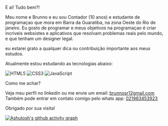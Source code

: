 E ai! Tudo bem?!

Meu nome e Brunno e eu sou Contador (10 anos) e estudante de programaçao que mora em Barra da Guaratiba, na zona Oeste do Rio de janeiro.
Eu gosto de programar e meus objetivos na programaçao é criar incriveis websistes e aplicativos que resolvam problemas reais pelo mundo, e que tenham um designer legal.

eu estarei grato  a qualquer dica ou contribuição importante aos meus estudos.

Atualmente estou estudando as tecnologias abaixo:

![HTML5](https://img.shields.io/badge/-HTML5-E34F26?style=flat&labelColor=E34F26&logo=html5&logoColor=ffffff)
![CSS3](https://img.shields.io/badge/-CSS3-1572B6?style=flat&labelColor=1572B6&logo=css3&logoColor=ffffff)
![JavaScript](https://img.shields.io/badge/-JavaScript-F7DF1E?style=flat&labelColor=F7DF1E&logo=javascript&logoColor=000000)


Como me achar?

Veja meu perfil no linkedin ou me envie um email: <a href="mailto:brunnosr12gmail.com" target="_blank">brunnosr12gmail.com</a><br>
Também pode entrar em contato comigo pelo whats app: [021983453923](https://wa.me/5521983453923)

Obrigado por sua visita!

[![Ashutosh's github activity graph](https://github-readme-activity-graph.vercel.app/graph?username=Ashutosh00710&theme=github-compact)](https://github.com/ashutosh00710/github-readme-activity-graph)
